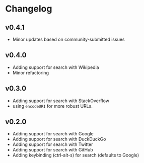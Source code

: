 # Changelog

## v0.4.1

- Minor updates based on community-submitted issues

## v0.4.0

- Adding support for search with Wikipedia
- Minor refactoring

## v0.3.0

- Adding support for search with StackOverflow
- using `encodeURI` for more robust URLs.

## v0.2.0

- Adding support for search with Google
- Adding support for search with DuckDuckGo
- Adding support for search with Twitter
- Adding support for search with GitHub
- Adding keybinding (ctrl-alt-s) for search (defaults to Google)
